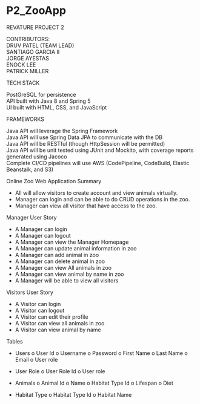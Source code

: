 # P2_ZooApp

REVATURE PROJECT 2 

CONTRIBUTORS:<BR>
DRUV PATEL (TEAM LEAD)<BR>
SANTIAGO GARCIA II <BR>
JORGE AYESTAS<BR>
ENOCK LEE<BR>
PATRICK MILLER<BR>

TECH STACK

PostGreSQL for persistence<BR>
API built with Java 8 and Spring 5<BR>
UI built with HTML, CSS, and JavaScript<BR>
  
FRAMEWORKS<BR>

Java API will leverage the Spring Framework<BR>
Java API will use Spring Data JPA to communicate with the DB<BR>
Java API will be RESTful (though HttpSession will be permitted)<BR>
Java API will be unit tested using JUnit and Mockito, with coverage reports generated using Jacoco<BR>
Complete CI/CD pipelines will use AWS (CodePipeline, CodeBuild, Elastic Beanstalk, and S3)<BR>

Online Zoo Web Application Summary <BR>
-	All will allow visitors to create account and view animals virtually. <BR>
-	Manager can login and can be able to do CRUD operations in the zoo. <BR>
-	Manager can view all visitor that have access to the zoo. <BR>

Manager User Story <BR>
-	A Manager can login<BR>
-	A Manager can logout<BR>
-	A Manager can view the Manager Homepage<BR>
-	A Manager can update animal information in zoo<BR>
-	A Manager can add animal in zoo<BR>
-	A Manager can delete animal in zoo<BR>
-	A Manager can view All animals in zoo<BR>
-	A Manager can view animal by name in zoo<BR>
-	A Manager will be able to view all visitors<BR>


Visitors User Story
-	A Visitor can login
-	A Visitor can logout
-	A Visitor can edit their profile
-	A Visitor can view all animals in zoo
-	A Visitor can view animal by name

Tables
-	Users
o	User Id
o	Username
o	Password
o	First Name
o	Last Name
o	Email
o	User role

-	User Role
o	User Role Id
o	User role

-	Animals
o	Animal Id
o	Name
o	Habitat Type Id
o	Lifespan
o	Diet

-	Habitat Type 
o	Habitat Type Id
o	Habitat Name


